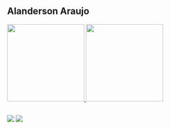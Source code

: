 ## Alanderson Araujo

 <div>
  <a href="https://github.com/AlandersonAraujo">
  <img height="180em" src="https://github-readme-stats.vercel.app/api?username=AlandersonAraujo&show_icons=true&theme=tokyonight&include_all_commits=true&count_private=true"/>
  <img height="180em" src="https://github-readme-stats.vercel.app/api/top-langs/?username=AlandersonAraujo&layout=compact&langs_count=7&theme=tokyonight"/>
</div>
  
   ##
  
<div> 
  <a href = "mailto:alandersoncaraujo@gmail.com"><img src="https://img.shields.io/badge/-Gmail-%23333?style=for-the-badge&logo=gmail&logoColor=white" target="_blank"></a>
  <a href="https://www.linkedin.com/in/alandersoncaraujo" target="_blank"><img src="https://img.shields.io/badge/-LinkedIn-%230077B5?style=for-the-badge&logo=linkedin&logoColor=white" target="_blank"></a>  
</div>
